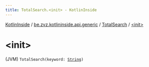 ```yaml
---
title: TotalSearch.<init> - KotlinInside
---
```


[KotlinInside](../../index.html) / [be.zvz.kotlininside.api.generic](../index.html) / [TotalSearch](index.html) / [&lt;init&gt;](./-init-.html)

# &lt;init&gt;

(JVM) `TotalSearch(keyword: `[`String`](https://kotlinlang.org/api/latest/jvm/stdlib/kotlin/-string/index.html)`)`
